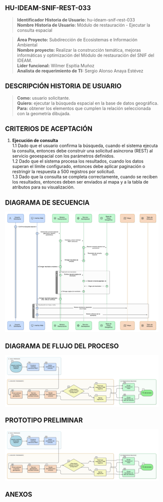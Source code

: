 ## HU-IDEAM-SNIF-REST-033

> **Identificador Historia de Usuario:** hu-ideam-snif-rest-033 \
> **Nombre Historia de Usuario:** Módulo de restauración - Ejecutar la consulta espacial

> **Área Proyecto:** Subdirección de Ecosistemas e Información Ambiental \
> **Nombre proyecto:** Realizar la construcción temática, mejoras informáticas y optimización del Módulo de restauración del SNIF del IDEAM. \
> **Líder funcional:** Wilmer Espitia Muñoz\
> **Analista de requerimiento de TI:** Sergio Alonso Anaya Estévez

## DESCRIPCIÓN HISTORIA DE USUARIO

> **Como:** usuario solicitante. \
> **Quiero:** ejecutar la búsqueda espacial en la base de datos geográfica. \
> **Para:** obtener los elementos que cumplen la relación seleccionada con la geometría dibujada.

## CRITERIOS DE ACEPTACIÓN

1. **Ejecución de consulta**  
    1.1 Dado que el usuario confirma la búsqueda, cuando el sistema ejecuta la consulta, entonces debe construir una solicitud asíncrona (REST) al servicio geoespacial con los parámetros definidos. \
    1.2 Dado que el sistema procesa los resultados, cuando los datos superan el límite configurado, entonces debe aplicar paginación o restringir la respuesta a 500 registros por solicitud. \
    1.3 Dado que la consulta se completa correctamente, cuando se reciben los resultados, entonces deben ser enviados al mapa y a la tabla de atributos para su visualización.

   
## DIAGRAMA DE SECUENCIA

![IMAGEN DIAGRAMA DE SECUENCIA](assets/secuencia-hu-ideam-snif-rest-033.png)

## DIAGRAMA DE FLUJO DEL PROCESO

![IMAGEN DIAGRAMA DE FLUJO DEL PROCESO](assets/actividades-hu-ideam-snif-rest-033.png)

## PROTOTIPO PRELIMINAR

![PROTOTIPO PRELIMINAR](assets/wireframe-hu-ideam-snif-rest-033.png)

## ANEXOS
